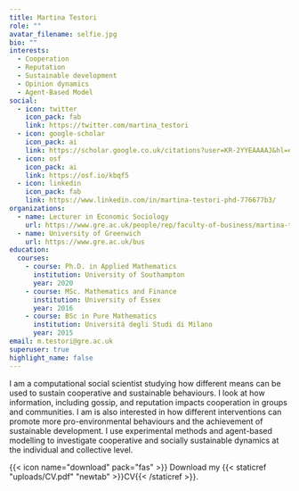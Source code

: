 ```yaml
---
title: Martina Testori
role: ""
avatar_filename: selfie.jpg
bio: ""
interests:
  - Cooperation
  - Reputation
  - Sustainable development
  - Opinion dynamics
  - Agent-Based Model
social:
  - icon: twitter
    icon_pack: fab
    link: https://twitter.com/martina_testori
  - icon: google-scholar
    icon_pack: ai
    link: https://scholar.google.co.uk/citations?user=KR-2YYEAAAAJ&hl=en
  - icon: osf
    icon_pack: ai
    link: https://osf.io/kbqf5
  - icon: linkedin
    icon_pack: fab
    link: https://www.linkedin.com/in/martina-testori-phd-776677b3/
organizations:
  - name: Lecturer in Economic Sociology
    url: https://www.gre.ac.uk/people/rep/faculty-of-business/martina-testori
  - name: University of Greenwich
    url: https://www.gre.ac.uk/bus
education:
  courses:
    - course: Ph.D. in Applied Mathematics
      institution: University of Southampton
      year: 2020
    - course: MSc. Mathematics and Finance
      institution: University of Essex
      year: 2016
    - course: BSc in Pure Mathematics
      institution: Universitá degli Studi di Milano
      year: 2015
email: m.testori@gre.ac.uk
superuser: true
highlight_name: false
---
```

I am a computational social scientist studying how different means can be used to sustain cooperative and sustainable behaviours. 
I look at how information, including gossip, and reputation impacts cooperation in groups and communities. 
I am is also interested in how different interventions can promote more pro-environmental behaviours and the achievement of sustainable development. 
I use experimental methods and agent-based modelling to investigate cooperative and socially sustainable dynamics at the individual and collective level.

{{< icon name="download" pack="fas" >}} Download my {{< staticref "uploads/CV.pdf" "newtab" >}}CV{{< /staticref >}}.
